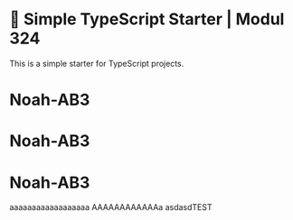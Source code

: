 # 🧰 Simple TypeScript Starter | Modul 324

This is a simple starter for TypeScript projects.

# Noah-AB3

# Noah-AB3

# Noah-AB3

aaaaaaaaaaaaaaaaaa
AAAAAAAAAAAAa
asdasdTEST
